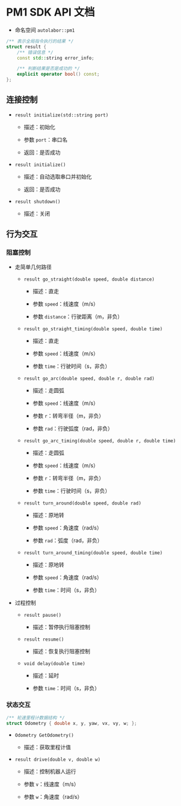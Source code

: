 # PM1 SDK API 文档

* 命名空间 `autolabor::pm1`

```c++
/** 表示全局指令执行的结果 */
struct result {
	/** 错误信息 */
	const std::string error_info;

    /** 判断结果是否是成功的 */
	explicit operator bool() const;
};
```

## 连接控制

* `result initialize(std::string port)`
  * 描述：初始化

  * 参数 `port`：串口名

  * 返回：是否成功

* `result initialize()`
  * 描述：自动选取串口并初始化

  * 返回：是否成功

* `result shutdown()`
  * 描述：关闭

## 行为交互

### 阻塞控制

* 走简单几何路径

  * `result go_straight(double speed, double distance)`
    * 描述：直走

    * 参数 `speed`：线速度（m/s）

    * 参数 `distance`：行驶距离（m，非负）

  * `result go_straight_timing(double speed, double time)`
    - 描述：直走

    - 参数 `speed`：线速度（m/s）

    - 参数 `time`：行驶时间（s，非负）

  * `result go_arc(double speed, double r, double rad)`
    * 描述：走圆弧

    * 参数 `speed`：线速度（m/s）

    * 参数 `r`：转弯半径（m，非负）

    * 参数 `rad`：行驶弧度（rad，非负）

  * `result go_arc_timing(double speed, double r, double time)`
    - 描述：走圆弧

    - 参数 `speed`：线速度（m/s）

    - 参数 `r`：转弯半径（m，非负）

    - 参数 `time`：行驶时间（s，非负）

  * `result turn_around(double speed, double rad)`
    * 描述：原地转

    * 参数 `speed`：角速度（rad/s）

    * 参数 `rad`：弧度（rad，非负）

  * `result turn_around_timing(double speed, double time)`
    * 描述：原地转

    * 参数 `speed`：角速度（rad/s）

    * 参数 `time`：时间（s，非负）

* 过程控制

  * `result pause()`
    * 描述：暂停执行阻塞控制

  * `result resume()`
    * 描述：恢复执行阻塞控制

  * `void delay(double time)`

    * 描述：延时

    * 参数 `time`：时间（s，非负）

### 状态交互

```c++
/** 轮速里程计数据结构 */
struct Odometry { double x, y, yaw, vx, vy, w; };
```

* `Odometry GetOdometry()`

  * 描述：获取里程计值

* `result drive(double v, double w)`

  * 描述：控制机器人运行

  * 参数 `v`：线速度（m/s）

  * 参数 `w`：角速度（rad/s）
